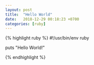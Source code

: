 ```yaml
---
layout: post
title:  "Hello World"
date:   2018-12-29 00:18:23 +0700
categories: [ruby]
---
```


{% highlight ruby %}
#!/usr/bin/env ruby

puts "Hello World!"

{% endhighlight %}
